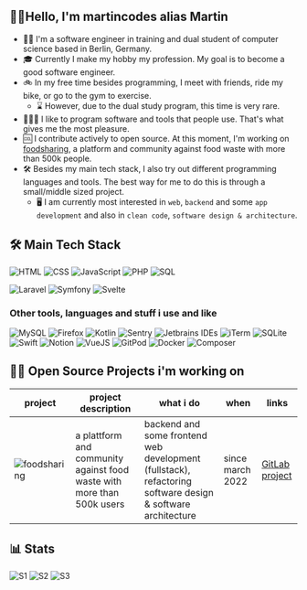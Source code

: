 ## 🙋‍♂️Hello, I'm martincodes alias Martin
- 👨‍💻 I'm a software engineer in training and dual student of computer science based in Berlin, Germany.
- 🎓 Currently I make my hobby my profession. My goal is to become a good software engineer.
- 🚲 In my free time besides programming, I meet with friends, ride my bike, or go to the gym to exercise.
  - ⌛ However, due to the dual study program, this time is very rare.
- 🧑🏻‍💻 I like to program software and tools that people use. That's what gives me the most pleasure.
- 🆒 I contribute actively to open source. At this moment, I'm working on [foodsharing](https://foodsharing.de), a platform and community against food waste with more than 500k people.
- 🛠️ Besides my main tech stack, I also try out different programming languages and tools. The best way for me to do this is through a small/middle sized project.
  - 🖥️ I am currently most interested in `web`, `backend` and some `app development` and also in `clean code`, `software design & architecture`.

## 🛠️ Main Tech Stack
![HTML](https://img.shields.io/badge/HTML5-E34F26?style=for-the-badge&logo=html5&logoColor=white)
![CSS](https://img.shields.io/badge/CSS3-1572B6?style=for-the-badge&logo=css3&logoColor=white)
![JavaScript](https://img.shields.io/badge/javascript-%23323330.svg?style=for-the-badge&logo=javascript&logoColor=%23F7DF1E)
![PHP](https://img.shields.io/badge/PHP-777BB4?style=for-the-badge&logo=php&logoColor=white)
![SQL](https://img.shields.io/badge/SQL-db7533?style=for-the-badge)


![Laravel](https://img.shields.io/badge/Laravel-FF2D20?style=for-the-badge&logo=laravel&logoColor=white)
![Symfony](https://img.shields.io/badge/Symfony-000000?style=for-the-badge&logo=Symfony&logoColor=white)
![Svelte](https://img.shields.io/badge/Svelte-4A4A55?style=for-the-badge&logo=svelte&logoColor=FF3E00)

### Other tools, languages and stuff i use and like
![MySQL](https://img.shields.io/badge/MySQL-005C84?style=for-the-badge&logo=mysql&logoColor=white)
![Firefox](https://img.shields.io/badge/Firefox_Browser-FF7139?style=for-the-badge&logo=Firefox-Browser&logoColor=white)
![Kotlin](https://img.shields.io/badge/Kotlin-0095D5?&style=for-the-badge&logo=kotlin&logoColor=white)
![Sentry](https://img.shields.io/badge/Sentry-black?style=for-the-badge&logo=Sentry&logoColor=#362D59)
![Jetbrains IDEs](https://img.shields.io/badge/Jetbrains%20IDEs-181717?style=for-the-badge&logo=jetbrains&logoColor=white)
![iTerm](https://img.shields.io/badge/iTerm2-000000?style=for-the-badge&logo=iterm2&logoColor=white)
![SQLite](https://img.shields.io/badge/SQLite-07405E?style=for-the-badge&logo=sqlite&logoColor=white)
![Swift](https://img.shields.io/badge/Swift-FA7343?style=for-the-badge&logo=swift&logoColor=white)
![Notion](https://img.shields.io/badge/Notion-000000?style=for-the-badge&logo=notion&logoColor=white)
![VueJS](https://img.shields.io/badge/Vue.js-35495E?style=for-the-badge&logo=vue.js&logoColor=4FC08D)
![GitPod](https://img.shields.io/badge/Gitpod-000000?style=for-the-badge&logo=gitpod&logoColor=#FFAE33)
![Docker](https://img.shields.io/badge/Docker-2CA5E0?style=for-the-badge&logo=docker&logoColor=white)
![Composer](https://img.shields.io/badge/Composer-885630?style=for-the-badge&logo=Composer&logoColor=white)


## 📐📏 Open Source Projects i'm working on
| project | project description | what i do | when | links |
| --- | --- | --- | --- | --- |
| ![foodsharing](https://i.imgur.com/kqO7dsd.png) | a plattform and community against food waste with more than 500k users | backend and some frontend web development (fullstack), refactoring software design & software architecture | since march 2022 | [GitLab project](https://gitlab.com/foodsharing-dev) |

## 📊 Stats
![S1](https://github-readme-stats.vercel.app/api?username=martincodes-de&theme=gruvbox)
![S2](https://github-readme-stats.vercel.app/api/top-langs/?username=martincodes-de&theme=blue-green)
![S3](https://metrics.lecoq.io/martincodes-de?template=classic&languages=1&languages.ignored=html%2Ccss&languages.limit=8&languages.threshold=0%25&languages.colors=github&languages.sections=most-used&languages.details=percentage%2Cbytes-size&languages.indepth=false&languages.analysis.timeout=15&languages.categories=markup%2C%20programming&languages.recent.categories=markup%2C%20programming&languages.recent.load=300&languages.recent.days=14&config.timezone=Europe%2FBerlin)
